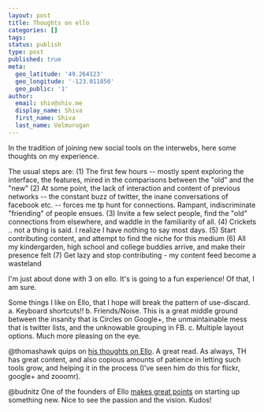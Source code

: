 ```yaml
---
layout: post
title: Thoughts on ello
categories: []
tags:
status: publish
type: post
published: true
meta:
  geo_latitude: '49.264123'
  geo_longitude: '-123.011850'
  geo_public: '1'
author:
  email: shiv@shiv.me
  display_name: Shiva
  first_name: Shiva
  last_name: Velmurugan
---
```

In the tradition of joining new social tools on the interwebs, here some thoughts on my experience.

The usual steps are:
(1) The first few hours -- mostly spent exploring the interface, the features, mired in the comparisons between the "old" and the "new"
(2) At some point, the lack of interaction and content of previous networks -- the constant buzz of twitter, the inane conversations of facebook etc. -- forces me tp  hunt for connections. Rampant, indiscriminate "friending" of people ensues.
(3) Invite a few select people, find the "old" connections from elsewhere, and waddle in the familiarity of all.
(4) Crickets .. not a thing is said. I realize I have nothing to say most days.
(5) Start contributing content, and attempt to find the niche for this medium
(6) All my kindergarden, high school and college buddies arrive, and make their presence felt 
(7) Get lazy and stop contributing - my content feed become a wasteland 

I'm just about done with 3 on ello.
It's is going to a fun experience! Of that, I am sure. 

Some things I like on Ello, that I hope will break the pattern of use-discard.
a. Keyboard shortcuts!!
b. Friends/Noise. This is a great middle ground between the insanity that is Circles on Google+, the unmaintainable mess that is twitter lists, and the unknowable grouping in FB.
c. Multiple layout options. Much more pleasing on the eye.
 
@thomashawk quips on [his thoughts on Ello][1]. A great read. As always, TH has great content, and also copious amounts of patience in letting such tools grow, and helping it in the process (I've seen him do this for flickr, google+ and zooomr). 

@budnitz One of the founders of Ello [makes great points][2] on starting up something new. Nice to see the passion and the vision. Kudos! 

[1]: https://ello.co/thomashawk/post/yTBdvFtgsjFuv6gi3kWy-A
[2]: https://ello.co/budnitz/post/WDPYMs2EvyUqUtDh5lAOiA

